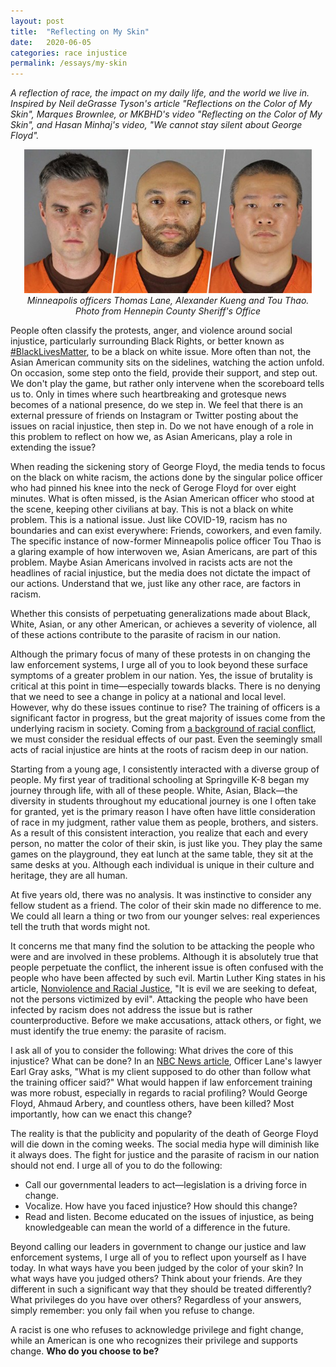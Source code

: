 ```yaml
---
layout: post
title:  "Reflecting on My Skin"
date:   2020-06-05
categories: race injustice
permalink: /essays/my-skin
---
```

*A reflection of race, the impact on my daily life, and the world we live in. Inspired by Neil deGrasse Tyson's article "Reflections on the Color of My Skin", Marques Brownlee, or MKBHD's video "Reflecting on the Color of My Skin", and Hasan Minhaj's video, "We cannot stay silent about George Floyd".*

<div align="center">
  <img width="460" src="/my-skin.png">
</div>

<p style="max-width: 460px; margin: auto; size: font-size: x-small;" align="center">
  <em>Minneapolis officers Thomas Lane, Alexander Kueng and Tou Thao. Photo from Hennepin County Sheriff's Office</em>
</p>

People often classify the protests, anger, and violence around social injustice, particularly surrounding Black Rights, or better known as [#BlackLivesMatter](https://twitter.com/hashtag/blacklivesmater?ref_src=twsrc%5Egoogle%7Ctwcamp%5Eserp%7Ctwgr%5Ehashtag), to be a black on white issue. More often than not, the Asian American community sits on the sidelines, watching the action unfold. On occasion, some step onto the field, provide their support, and step out. We don't play the game, but rather only intervene when the scoreboard tells us to. Only in times where such heartbreaking and grotesque news becomes of a national presence, do we step in. We feel that there is an external pressure of friends on Instagram or Twitter posting about the issues on racial injustice, then step in. Do we not have enough of a role in this problem to reflect on how we, as Asian Americans, play a role in extending the issue?

When reading the sickening story of George Floyd, the media tends to focus on the black on white racism, the actions done by the singular police officer who had pinned his knee into the neck of Geroge Floyd for over eight minutes. What is often missed, is the Asian American officer who stood at the scene, keeping other civilians at bay. This is not a black on white problem. This is a national issue. Just like COVID-19, racism has no boundaries and can exist everywhere: Friends, coworkers, and even family. The specific instance of now-former Minneapolis police officer Tou Thao is a glaring example of how interwoven we, Asian Americans, are part of this problem. Maybe Asian Americans involved in racists acts are not the headlines of racial injustice, but the media does not dictate the impact of our actions. Understand that we, just like any other race, are factors in racism. 

Whether this consists of perpetuating generalizations made about Black, White, Asian, or any other American, or achieves a severity of violence, all of these actions contribute to the parasite of racism in our nation. 

Although the primary focus of many of these protests in on changing the law enforcement systems, I urge all of you to look beyond these surface symptoms of a greater problem in our nation. Yes, the issue of brutality is critical at this point in time—especially towards blacks. There is no denying that we need to see a change in policy at a national and local level. However, why do these issues continue to rise? The training of officers is a significant factor in progress, but the great majority of issues come from the underlying racism in society. Coming from [a background of racial conflict](https://en.wikipedia.org/wiki/Racism_in_the_United_States), we must consider the residual effects of our past. Even the seemingly small acts of racial injustice are hints at the roots of racism deep in our nation.

Starting from a young age, I consistently interacted with a diverse group of people. My first year of traditional schooling at Springville K-8 began my journey through life, with all of these people. White, Asian, Black—the diversity in students throughout my educational journey is one I often take for granted, yet is the primary reason I have often have little consideration of race in my judgment, rather value them as people, brothers, and sisters. As a result of this consistent interaction, you realize that each and every person, no matter the color of their skin, is just like you. They play the same games on the playground, they eat lunch at the same table, they sit at the same desks at you. Although each individual is unique in their culture and heritage, they are all human. 

At five years old, there was no analysis. It was instinctive to consider any fellow student as a friend. The color of their skin made no difference to me. We could all learn a thing or two from our younger selves: real experiences tell the truth that words might not.

It concerns me that many find the solution to be attacking the people who were and are involved in these problems. Although it is absolutely true that people perpetuate the conflict, the inherent issue is often confused with the people who have been affected by such evil. Martin Luther King states in his article, [Nonviolence and Racial Justice](https://kinginstitute.stanford.edu/king-papers/documents/nonviolence-and-racial-justice), "It is evil we are seeking to defeat, not the persons victimized by evil". Attacking the people who have been infected by racism does not address the issue but is rather counterproductive. Before we make accusations, attack others, or fight, we must identify the true enemy: the parasite of racism.

I ask all of you to consider the following: What drives the core of this injustice? What can be done?  In an [NBC News article](https://www.nbcnews.com/news/us-news/ex-minneapolis-cop-told-other-officers-you-shouldn-t-do-n1225136), Officer Lane's lawyer Earl Gray asks, "What is my client supposed to do other than follow what the training officer said?" What would happen if law enforcement training was more robust, especially in regards to racial profiling? Would George Floyd, Ahmaud Arbery, and countless others, have been killed?  Most importantly, how can we enact this change?

The reality is that the publicity and popularity of the death of George Floyd will die down in the coming weeks. The social media hype will diminish like it always does. The fight for justice and the parasite of racism in our nation should not end. I urge all of you to do the following:

- Call our governmental leaders to act—legislation is a driving force in change.
- Vocalize. How have you faced injustice? How should this change?
- Read and listen. Become educated on the issues of injustice, as being knowledgeable can mean the world of a difference in the future.

Beyond calling our leaders in government to change our justice and law enforcement systems, I urge all of you to reflect upon yourself as I have today. In what ways have you been judged by the color of your skin? In what ways have you judged others? Think about your friends. Are they different in such a significant way that they should be treated differently? What privileges do you have over others? Regardless of your answers, simply remember: you only fail when you refuse to change. 

A racist is one who refuses to acknowledge privilege and fight change, while an American is one who recognizes their privilege and supports change. **Who do you choose to be?**
